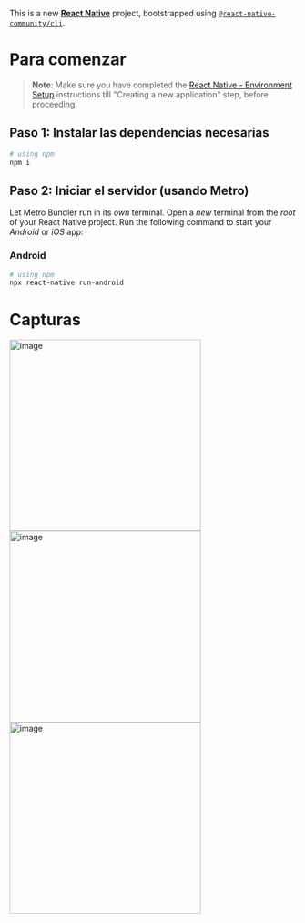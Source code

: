 This is a new [**React Native**](https://reactnative.dev) project, bootstrapped using [`@react-native-community/cli`](https://github.com/react-native-community/cli).

# Para comenzar
>**Note**: Make sure you have completed the [React Native - Environment Setup](https://reactnative.dev/docs/environment-setup) instructions till "Creating a new application" step, before proceeding.

## Paso 1: Instalar las dependencias necesarias

```bash
# using npm
npm i
```

## Paso 2: Iniciar el servidor (usando Metro)

Let Metro Bundler run in its _own_ terminal. Open a _new_ terminal from the _root_ of your React Native project. Run the following command to start your _Android_ or _iOS_ app:

### Android

```bash
# using npm
npx react-native run-android

```


# Capturas

<img width="336" alt="image" src="https://github.com/vivz-dev/pruebaReactN/assets/33163800/6c0ad914-199d-4b7c-8402-4052c16943ac">
<img width="336" alt="image" src="https://github.com/vivz-dev/pruebaReactN/assets/33163800/f2eb1417-48d4-4074-924b-17b1465f5242">
<img width="336" alt="image" src="https://github.com/vivz-dev/pruebaReactN/assets/33163800/6bdfbe7d-9884-4da9-ae4b-9fbd54ac8252">


